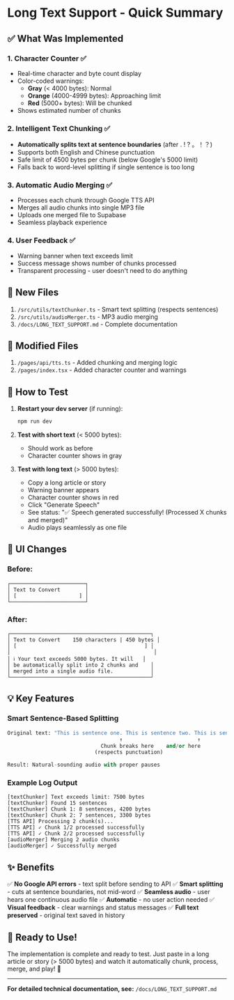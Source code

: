 # Long Text Support - Quick Summary

## ✅ What Was Implemented

### 1. Character Counter ✅
- Real-time character and byte count display
- Color-coded warnings:
  - **Gray** (< 4000 bytes): Normal
  - **Orange** (4000-4999 bytes): Approaching limit
  - **Red** (5000+ bytes): Will be chunked
- Shows estimated number of chunks

### 2. Intelligent Text Chunking ✅
- **Automatically splits text at sentence boundaries** (after . ! ? 。！？)
- Supports both English and Chinese punctuation
- Safe limit of 4500 bytes per chunk (below Google's 5000 limit)
- Falls back to word-level splitting if single sentence is too long

### 3. Automatic Audio Merging ✅
- Processes each chunk through Google TTS API
- Merges all audio chunks into single MP3 file
- Uploads one merged file to Supabase
- Seamless playback experience

### 4. User Feedback ✅
- Warning banner when text exceeds limit
- Success message shows number of chunks processed
- Transparent processing - user doesn't need to do anything

## 📁 New Files

1. `/src/utils/textChunker.ts` - Smart text splitting (respects sentences)
2. `/src/utils/audioMerger.ts` - MP3 audio merging
3. `/docs/LONG_TEXT_SUPPORT.md` - Complete documentation

## 🎯 Modified Files

1. `/pages/api/tts.ts` - Added chunking and merging logic
2. `/pages/index.tsx` - Added character counter and warnings

## 🚀 How to Test

1. **Restart your dev server** (if running):
   ```bash
   npm run dev
   ```

2. **Test with short text** (< 5000 bytes):
   - Should work as before
   - Character counter shows in gray

3. **Test with long text** (> 5000 bytes):
   - Copy a long article or story
   - Warning banner appears
   - Character counter shows in red
   - Click "Generate Speech"
   - See status: "✅ Speech generated successfully! (Processed X chunks and merged)"
   - Audio plays seamlessly as one file

## 🎨 UI Changes

### Before:
```
┌────────────────────────┐
│ Text to Convert        │
│ [                    ] │
└────────────────────────┘
```

### After:
```
┌─────────────────────────────────────────────┐
│ Text to Convert    150 characters | 450 bytes │
│ [                                         ] │
│                                              │
│ ℹ️ Your text exceeds 5000 bytes. It will   │
│ be automatically split into 2 chunks and    │
│ merged into a single audio file.            │
└─────────────────────────────────────────────┘
```

## 💡 Key Features

### Smart Sentence-Based Splitting
```python
Original text: "This is sentence one. This is sentence two. This is sentence three."
                                    ↑                        ↑
                              Chunk breaks here    and/or here
                            (respects punctuation)

Result: Natural-sounding audio with proper pauses
```

### Example Log Output
```
[textChunker] Text exceeds limit: 7500 bytes
[textChunker] Found 15 sentences
[textChunker] Chunk 1: 8 sentences, 4200 bytes
[textChunker] Chunk 2: 7 sentences, 3300 bytes
[TTS API] Processing 2 chunk(s)...
[TTS API] ✓ Chunk 1/2 processed successfully
[TTS API] ✓ Chunk 2/2 processed successfully
[audioMerger] Merging 2 audio chunks
[audioMerger] ✓ Successfully merged
```

## ✨ Benefits

✅ **No Google API errors** - text split before sending to API
✅ **Smart splitting** - cuts at sentence boundaries, not mid-word
✅ **Seamless audio** - user hears one continuous audio file
✅ **Automatic** - no user action needed
✅ **Visual feedback** - clear warnings and status messages
✅ **Full text preserved** - original text saved in history

## 🎉 Ready to Use!

The implementation is complete and ready to test. Just paste in a long article or story (> 5000 bytes) and watch it automatically chunk, process, merge, and play! 🎵

---

**For detailed technical documentation, see:** `/docs/LONG_TEXT_SUPPORT.md`
